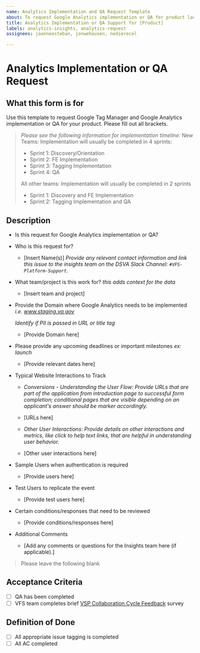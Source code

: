 ```yaml
---
name: Analytics Implementation and QA Request Template
about: To request Google Analytics implementation or QA for product launches or iterations
title: Analytics Implementation or QA Support for [Product]
labels: analytics-insights, analytics-request
assignees: joanneesteban, jonwehausen, nedierecel

---
```


# Analytics Implementation or QA Request

## What this form is for
Use this template to request Google Tag Manager and Google Analytics implementation or QA for your product. Please fill out all brackets. 

> _Please see the following information for implementation timeline:_
> New Teams: Implementation will usually be completed in 4 sprints:
> 
> - Sprint 1: Discovery/Orientation
> - Sprint 2: FE Implementation
> - Sprint 3: Tagging Implementation
> - Sprint 4: QA
> 
> All other teams: Implementation will usually be completed in 2 sprints
> 
> - Sprint 1: Discovery and FE Implementation
> - Sprint 2: Tagging Implementation and QA

## Description
- Is this request for Google Analytics implementation or QA?


- Who is this request for?

    - [Insert Name(s)]
    _Provide any relevant contact information and link this issue to the insights team on the DSVA Slack Channel: `#VFS-Platform-Support`._
    
- What team/project is this work for?
    _this adds context for the data_
    
    - [Insert team and project]
    
- Provide the Domain where Google Analytics needs to be implemented
    _i.e. www.staging.va.gov_
    
    _Identify if PII is passed in URL or title tag_
    
    - [Provide Domain here]
- Please provide any upcoming deadlines or important milestones
    _ex: launch_
    
    - [Provide relevant dates here]

- Typical Website Interactions to Track

    - *Conversions - Understanding the User Flow:* _Provide URLs that are part of the application from introduction page to successful form completion; conditional pages that are visible depending on an applicant's answer should be marker accordingly._
    
    - [URLs here]
    
    - *Other User Interactions*: _Provide details on other interactions and metrics, like click to help text links, that are helpful in understanding user behavior._
    
    - [Other user interactions here]

- Sample Users when authentication is required

    - [Provide users here]

- Test Users to replicate the event

    - [Provide test users here]

- Certain conditions/responses that need to be reviewed

    - [Provide conditions/responses here]

- Additional Comments

    - [Add any comments or questions for the Insights team here (if applicable).]

> Please leave the following blank

## Acceptance Criteria
- [ ] QA has been completed
- [ ] VFS team completes brief [VSP Collaboration Cycle Feedback](https://adhoc.optimalworkshop.com/questions/20260uu8-0-0/questions/before) survey

## Definition of Done
- [ ] All appropriate issue tagging is completed
- [ ] All AC completed
